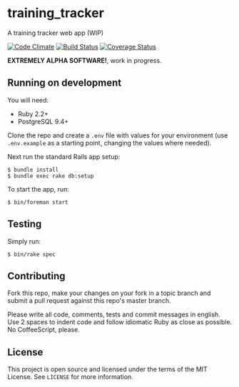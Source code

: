# training_tracker

A training tracker web app (WIP)

[![Code Climate](https://codeclimate.com/github/rtopitt/training_tracker.png)](https://codeclimate.com/github/rtopitt/training_tracker)
[![Build Status](https://travis-ci.org/rtopitt/training_tracker.png?branch=master)](https://travis-ci.org/rtopitt/training_tracker)
[![Coverage Status](https://coveralls.io/repos/rtopitt/training_tracker/badge.png?branch=master)](https://coveralls.io/r/rtopitt/training_tracker)

**EXTREMELY ALPHA SOFTWARE!**, work in progress.

## Running on development

You will need:

- Ruby 2.2+
- PostgreSQL 9.4+

Clone the repo and create a `.env` file with values for your environment (use `.env.example` as a starting point, changing the values where needed).

Next run the standard Rails app setup:

```
$ bundle install
$ bundle exec rake db:setup
```

To start the app, run:

```
$ bin/foreman start
```

## Testing

Simply run:

```
$ bin/rake spec
```

## Contributing

Fork this repo, make your changes on your fork in a topic branch and submit a pull request against this repo's master branch.

Please write all code, comments, tests and commit messages in english. Use 2 spaces to indent code and follow idiomatic Ruby as close as possible. No CoffeeScript, please.

## License

This project is open source and licensed under the terms of the MIT License. See `LICENSE` for more information.
